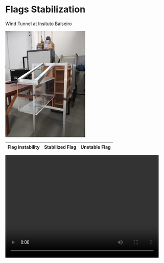 #  Flags Stabilization 

Wind Tunnel at Insituto Balseiro 

<img src="/figures/tunel_balseiro.jpeg" alt="tunel_balseiro" width="250"/>

| Flag instability | Stabilized Flag | Unstable Flag |
|------------------|-----------------|---------------|



 <video width="480" height="320" autoplay loop controls="controls"><source src='figures/video_flag_stable.mp4' type="video/mp4"></video>










